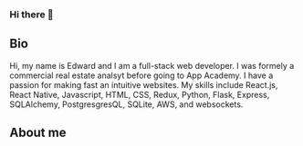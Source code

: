 ### Hi there 👋

## Bio
Hi, my name is Edward and I am a full-stack web developer. I was formely a commercial real estate analsyt before going to App Academy. I have a passion for making fast an intuitive websites. My skills include React.js, React Native, Javascript, HTML, CSS, Redux, Python, Flask, Express, SQLAlchemy, PostgresgresQL, SQLite, AWS, and websockets.

## About me
